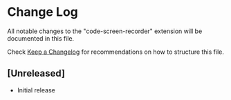 # Change Log

All notable changes to the "code-screen-recorder" extension will be documented in this file.

Check [Keep a Changelog](http://keepachangelog.com/) for recommendations on how to structure this file.

## [Unreleased]

- Initial release